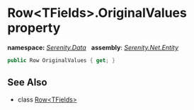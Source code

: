 # Row&lt;TFields&gt;.OriginalValues property
**namespace:** *[Serenity.Data](../../README.md#serenity.data-namespace)*   **assembly**: *[Serenity.Net.Entity](../../README.md)*

```csharp
public Row OriginalValues { get; }
```

## See Also

* class [Row&lt;TFields&gt;](../Row-1.md)